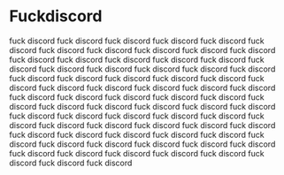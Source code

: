 # Fuckdiscord
fuck discord
fuck discord
fuck discord
fuck discord
fuck discord
fuck discord
fuck discord
fuck discord
fuck discord
fuck discord
fuck discord
fuck discord
fuck discord
fuck discord
fuck discord
fuck discord
fuck discord
fuck discord
fuck discord
fuck discord
fuck discord
fuck discord
fuck discord
fuck discord
fuck discord
fuck discord
fuck discord
fuck discord
fuck discord
fuck discord
fuck discord
fuck discord
fuck discord
fuck discord
fuck discord
fuck discord
fuck discord
fuck discord
fuck discord
fuck discord
fuck discord
fuck discord
fuck discord
fuck discord
fuck discord
fuck discord
fuck discord
fuck discord
fuck discord
fuck discord
fuck discord
fuck discord
fuck discord
fuck discord
fuck discord
fuck discord
fuck discord
fuck discord
fuck discord
fuck discord
fuck discord
fuck discord
fuck discord
fuck discord
fuck discord
fuck discord
fuck discord
fuck discord
fuck discord
fuck discord
fuck discord
fuck discord
fuck discord
fuck discord


